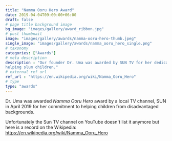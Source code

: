```yaml
---
title: "Namma Ooru Hero Award"
date: 2019-04-04T09:00:00+06:00
draft: false
# page title background image
bg_image: "images/gallery/award_ribbon.jpg"
# post thumbnail
image: "images/gallery/awards/namma-ooru-hero-thumb.jpeg"
single_image: "images/gallery/awards/namma_ooru_hero_single.png"
# taxonomy
categories: ["Awards"]
# meta description
description : "Our founder Dr. Uma was awarded by SUN TV for her dedication to 
helping slum children."
# external ref url
ref_url : "https://en.wikipedia.org/wiki/Namma_Ooru_Hero"
# type
type: "awards"
---
```


Dr. Uma was awarded *Namma Ooru Hero* award by a local TV channel, SUN in April 
2019 for her commitment to helping children from disadvantaged backgrounds.

Unfortunately the Sun TV channel on YouTube doesn't list it anymore 
but here is a record on the Wikipedia: https://en.wikipedia.org/wiki/Namma_Ooru_Hero
